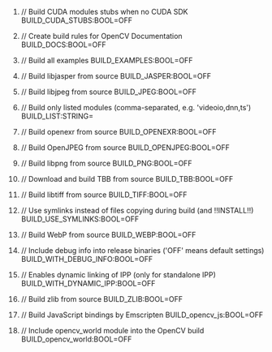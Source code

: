 1. // Build CUDA modules stubs when no CUDA SDK
BUILD_CUDA_STUBS:BOOL=OFF

2. // Create build rules for OpenCV Documentation
BUILD_DOCS:BOOL=OFF

3. // Build all examples
BUILD_EXAMPLES:BOOL=OFF

4. // Build libjasper from source
BUILD_JASPER:BOOL=OFF

5. // Build libjpeg from source
BUILD_JPEG:BOOL=OFF

6. // Build only listed modules (comma-separated, e.g. 'videoio,dnn,ts')
BUILD_LIST:STRING=

7. // Build openexr from source
BUILD_OPENEXR:BOOL=OFF

8. // Build OpenJPEG from source
BUILD_OPENJPEG:BOOL=OFF

9. // Build libpng from source
BUILD_PNG:BOOL=OFF

10. // Download and build TBB from source
BUILD_TBB:BOOL=OFF

11. // Build libtiff from source
BUILD_TIFF:BOOL=OFF

12. // Use symlinks instead of files copying during build (and !!INSTALL!!)
BUILD_USE_SYMLINKS:BOOL=OFF

13. // Build WebP from source
BUILD_WEBP:BOOL=OFF

14. // Include debug info into release binaries ('OFF' means default settings)
BUILD_WITH_DEBUG_INFO:BOOL=OFF

15. // Enables dynamic linking of IPP (only for standalone IPP)
BUILD_WITH_DYNAMIC_IPP:BOOL=OFF

16. // Build zlib from source
BUILD_ZLIB:BOOL=OFF

17. // Build JavaScript bindings by Emscripten
BUILD_opencv_js:BOOL=OFF

18. // Include opencv_world module into the OpenCV build
BUILD_opencv_world:BOOL=OFF

